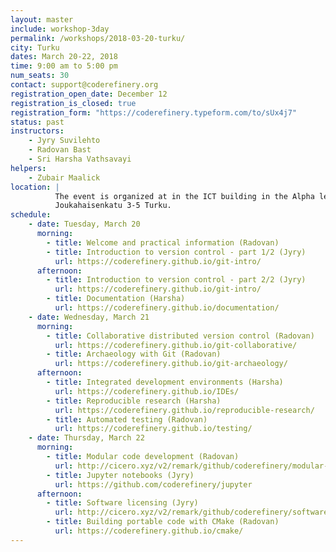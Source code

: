 ```yaml
---
layout: master
include: workshop-3day
permalink: /workshops/2018-03-20-turku/
city: Turku
dates: March 20-22, 2018
time: 9:00 am to 5:00 pm
num_seats: 30
contact: support@coderefinery.org
registration_open_date: December 12
registration_is_closed: true
registration_form: "https://coderefinery.typeform.com/to/sUx4j7"
status: past
instructors:
    - Jyry Suvilehto
    - Radovan Bast
    - Sri Harsha Vathsavayi
helpers:
    - Zubair Maalick
location: |
          The event is organized at in the ICT building in the Alpha lecture hall.
          Joukahaisenkatu 3-5 Turku.
schedule:
    - date: Tuesday, March 20
      morning:
        - title: Welcome and practical information (Radovan)
        - title: Introduction to version control - part 1/2 (Jyry)
          url: https://coderefinery.github.io/git-intro/
      afternoon:
        - title: Introduction to version control - part 2/2 (Jyry)
          url: https://coderefinery.github.io/git-intro/
        - title: Documentation (Harsha)
          url: https://coderefinery.github.io/documentation/
    - date: Wednesday, March 21
      morning:
        - title: Collaborative distributed version control (Radovan)
          url: https://coderefinery.github.io/git-collaborative/
        - title: Archaeology with Git (Radovan)
          url: https://coderefinery.github.io/git-archaeology/
      afternoon:
        - title: Integrated development environments (Harsha)
          url: https://coderefinery.github.io/IDEs/
        - title: Reproducible research (Harsha)
          url: https://coderefinery.github.io/reproducible-research/
        - title: Automated testing (Radovan)
          url: https://coderefinery.github.io/testing/
    - date: Thursday, March 22
      morning:
        - title: Modular code development (Radovan)
          url: http://cicero.xyz/v2/remark/github/coderefinery/modular-code-development/master/talk.md/
        - title: Jupyter notebooks (Jyry)
          url: https://github.com/coderefinery/jupyter
      afternoon:
        - title: Software licensing (Jyry)
          url: http://cicero.xyz/v2/remark/github/coderefinery/software-licensing/master/talk.md/
        - title: Building portable code with CMake (Radovan)
          url: https://coderefinery.github.io/cmake/
---
```

